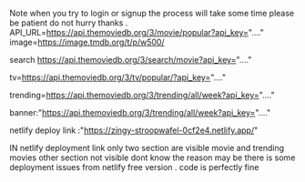 Note
when you try to login or signup the process will take some time please be patient do not hurry thanks .
API_URL=https://api.themoviedb.org/3/movie/popular?api_key="...."
image=https://image.tmdb.org/t/p/w500/


search https://api.themoviedb.org/3/search/movie?api_key="...."

tv=https://api.themoviedb.org/3/tv/popular/?api_key="...."

trending=https://api.themoviedb.org/3/trending/all/week?api_key="...."


banner:"https://api.themoviedb.org/3/trending/all/week?api_key="...."

netlify deploy link :"https://zingy-stroopwafel-0cf2e4.netlify.app/"

IN netlify deployment link only two section are visible movie and trending movies other section not visible dont know the reason may be there is some deployment issues from netlify free version . code is perfectly fine 
